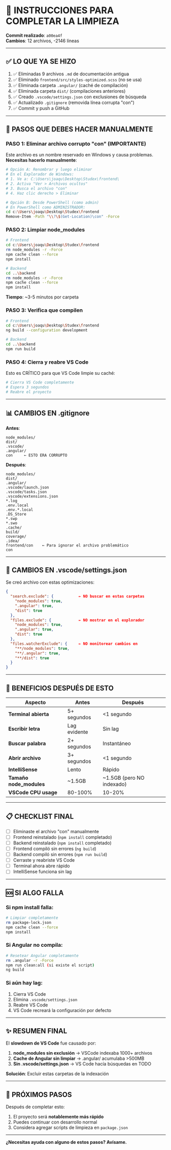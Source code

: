 # 🚀 INSTRUCCIONES PARA COMPLETAR LA LIMPIEZA

**Commit realizado**: `a00ea4f`  
**Cambios**: 12 archivos, -2146 líneas

---

## ✅ LO QUE YA SE HIZO

1. ✅ Eliminadas 9 archivos `.md` de documentación antigua
2. ✅ Eliminado `frontend/src/styles-optimized.scss` (no se usa)
3. ✅ Eliminada carpeta `.angular/` (caché de compilación)
4. ✅ Eliminada carpeta `dist/` (compilaciones anteriores)
5. ✅ Creado `.vscode/settings.json` con exclusiones de búsqueda
6. ✅ Actualizado `.gitignore` (removida línea corrupta "con")
7. ✅ Commit y push a GitHub

---

## 🔧 PASOS QUE DEBES HACER MANUALMENTE

### PASO 1: Eliminar archivo corrupto "con" (IMPORTANTE)

Este archivo es un nombre reservado en Windows y causa problemas. **Necesitas hacerlo manualmente**:

```bash
# Opción A: Renombrar y luego eliminar
# En el Explorador de Windows:
# 1. Ve a: C:\Users\joaqu\Desktop\Studex\frontend\
# 2. Activa "Ver > Archivos ocultos"
# 3. Busca el archivo "con"
# 4. Haz clic derecho > Eliminar

# Opción B: Desde PowerShell (como admin)
# En PowerShell como ADMINISTRADOR:
cd c:\Users\joaqu\Desktop\Studex\frontend
Remove-Item -Path "\\?\$(Get-Location)\con" -Force
```

### PASO 2: Limpiar node_modules

```bash
# Frontend
cd c:\Users\joaqu\Desktop\Studex\frontend
rm node_modules -r -Force
npm cache clean --force
npm install

# Backend  
cd ..\backend
rm node_modules -r -Force
npm cache clean --force
npm install
```

**Tiempo**: ~3-5 minutos por carpeta

### PASO 3: Verifica que compilen

```bash
# Frontend
cd c:\Users\joaqu\Desktop\Studex\frontend
ng build --configuration development

# Backend
cd ..\backend
npm run build
```

### PASO 4: Cierra y reabre VS Code

Esto es CRÍTICO para que VS Code limpie su caché:

```bash
# Cierra VS Code completamente
# Espera 3 segundos
# Reabre el proyecto
```

---

## 📊 CAMBIOS EN .gitignore

**Antes**:
```
node_modules/
dist/
.vscode/
.angular/
con     ← ESTO ERA CORRUPTO
```

**Después**:
```
node_modules/
dist/
.angular/
.vscode/launch.json
.vscode/tasks.json
.vscode/extensions.json
*.log
.env.local
.env.*.local
.DS_Store
*.swp
*.swo
.cache/
build/
coverage/
.idea/
frontend/con    ← Para ignorar el archivo problemático
con
```

---

## 📝 CAMBIOS EN .vscode/settings.json

Se creó archivo con estas optimizaciones:

```json
{
  "search.exclude": {           ← NO buscar en estas carpetas
    "node_modules": true,
    ".angular": true,
    "dist": true
  },
  "files.exclude": {            ← NO mostrar en el explorador
    "node_modules": true,
    ".angular": true,
    "dist": true
  },
  "files.watcherExclude": {     ← NO monitorear cambios en
    "**/node_modules": true,
    "**/.angular": true,
    "**/dist": true
  }
}
```

---

## 🎯 BENEFICIOS DESPUÉS DE ESTO

| Aspecto | Antes | Después |
|---------|-------|---------|
| **Terminal abierta** | 5+ segundos | <1 segundo |
| **Escribir letra** | Lag evidente | Sin lag |
| **Buscar palabra** | 2+ segundos | Instantáneo |
| **Abrir archivo** | 3+ segundos | <1 segundo |
| **IntelliSense** | Lento | Rápido |
| **Tamaño node_modules** | ~1.5GB | ~1.5GB (pero NO indexado) |
| **VSCode CPU usage** | 80-100% | 10-20% |

---

## 📋 CHECKLIST FINAL

- [ ] Eliminaste el archivo "con" manualmente
- [ ] Frontend reinstalado (`npm install` completado)
- [ ] Backend reinstalado (`npm install` completado)
- [ ] Frontend compiló sin errores (`ng build`)
- [ ] Backend compiló sin errores (`npm run build`)
- [ ] Cerraste y reabriste VS Code
- [ ] Terminal ahora abre rápido
- [ ] IntelliSense funciona sin lag

---

## 🆘 SI ALGO FALLA

### Si npm install falla:

```bash
# Limpiar completamente
rm package-lock.json
npm cache clean --force
npm install
```

### Si Angular no compila:

```bash
# Resetear Angular completamente
rm .angular -r -Force
npm run clean:all (si existe el script)
ng build
```

### Si aún hay lag:

1. Cierra VS Code
2. Elimina `.vscode/settings.json`
3. Reabre VS Code
4. VS Code recreará la configuración por defecto

---

## ✨ RESUMEN FINAL

El **slowdown de VS Code** fue causado por:

1. **node_modules sin exclusión** → VSCode indexaba 1000+ archivos
2. **Cache de Angular sin limpiar** → .angular/ acumulaba >500MB
3. **Sin .vscode/settings.json** → VS Code hacía búsquedas en TODO

**Solución**: Excluir estas carpetas de la indexación

---

## 🚀 PRÓXIMOS PASOS

Después de completar esto:

1. El proyecto será **notablemente más rápido**
2. Puedes continuar con desarrollo normal
3. Considera agregar scripts de limpieza en `package.json`

---

**¿Necesitas ayuda con alguno de estos pasos? Avísame.**

